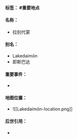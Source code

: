 #### 标签： #重要地点
#### 名称：
- 拉刻代蒙
#### 别名：
- Lakedaímōn
- 即斯巴达
#### 重要事件：
- 
#### 地图位置：
- ![[Lakedaímōn-location.png]]
#### 后世引用：
- 